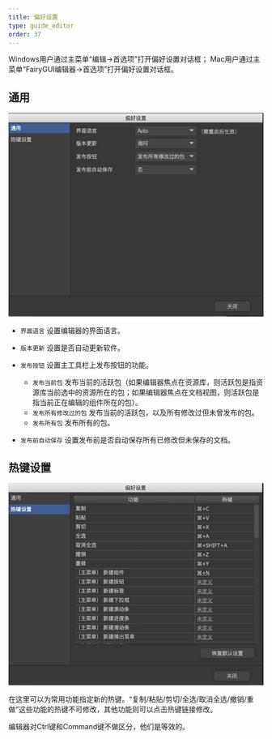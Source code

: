 ```yaml
---
title: 偏好设置
type: guide_editor
order: 37
---
```


Windows用户通过主菜单“编辑->首选项”打开偏好设置对话框；
Mac用户通过主菜单“FairyGUI编辑器->首选项”打开偏好设置对话框。

## 通用

![](../../images/QQ20191210-002148.png)

- `界面语言` 设置编辑器的界面语言。

- `版本更新` 设置是否自动更新软件。

- `发布按钮` 设置主工具栏上发布按钮的功能。
  - `发布当前包` 发布当前的活跃包（如果编辑器焦点在资源库，则活跃包是指资源库当前选中的资源所在的包；如果编辑器焦点在文档视图，则活跃包是指当前正在编辑的组件所在的包）。
  - `发布所有修改过的包` 发布当前的活跃包，以及所有修改过但未曾发布的包。
  - `发布所有包` 发布所有的包。

- `发布前自动保存` 设置发布前是否自动保存所有已修改但未保存的文档。

## 热键设置

![](../../images/QQ20191210-002316.png)

在这里可以为常用功能指定新的热键。“复制/粘贴/剪切/全选/取消全选/撤销/重做”这些功能的热键不可修改，其他功能则可以点击热键链接修改。

编辑器对Ctrl键和Command键不做区分，他们是等效的。
